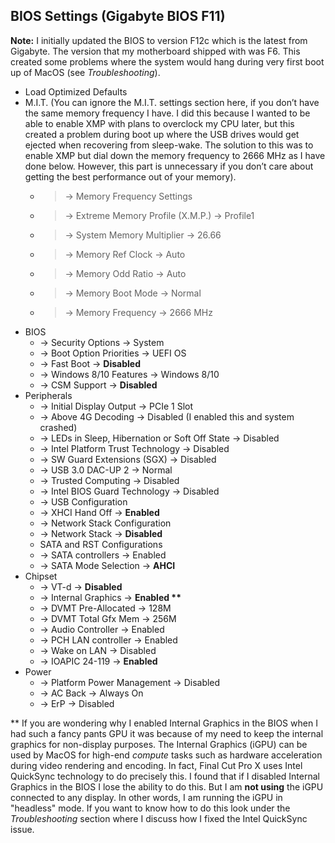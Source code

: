 ## BIOS Settings (Gigabyte BIOS F11)

**Note:** I initially updated the BIOS to version F12c which is the latest from Gigabyte. The version that my motherboard shipped with was F6. This created some problems where the system would hang during very first boot up of MacOS (see *Troubleshooting*).

* Load Optimized Defaults
* M.I.T. (You can ignore the M.I.T. settings section here, if you don’t have the same memory frequency I have. I did this because I wanted to be able to enable XMP with plans to overclock my CPU later, but this created a problem during boot up where the USB drives would get ejected when recovering from sleep-wake. The solution to this was to enable XMP but dial down the memory frequency to 2666 MHz as I have done below. However, this part is unnecessary if you don’t care about getting the best performance out of your memory).
   * >\-> Memory Frequency Settings
   * >\-> Extreme Memory Profile (X.M.P.) -> Profile1
   * >\-> System Memory Multiplier -> 26.66
   * >\-> Memory Ref Clock -> Auto
   * >\-> Memory Odd Ratio -> Auto
   * >\-> Memory Boot Mode -> Normal
   * >\-> Memory Frequency -> 2666 MHz
* BIOS
   * \-> Security Options -> System
   * \-> Boot Option Priorities -> UEFI OS 
   * \-> Fast Boot -> **Disabled**
   * \-> Windows 8/10 Features -> Windows 8/10
   * \-> CSM Support -> **Disabled**
* Peripherals
   * \-> Initial Display Output -> PCIe 1 Slot
   * \-> Above 4G Decoding -> Disabled (I enabled this and system crashed)
   * \-> LEDs in Sleep, Hibernation or Soft Off State -> Disabled
   * \-> Intel Platform Trust Technology -> Disabled
   * \-> SW Guard Extensions (SGX) -> Disabled
   * \-> USB 3.0 DAC-UP 2 -> Normal
   * \-> Trusted Computing -> Disabled
   * \-> Intel BIOS Guard Technology -> Disabled
   * \-> USB Configuration
   * \-> XHCI Hand Off -> **Enabled**
   * \-> Network Stack Configuration
   * \-> Network Stack -> **Disabled**
   * SATA and RST Configurations
   * \-> SATA controllers -> Enabled
   * \-> SATA Mode Selection -> **AHCI**
* Chipset
   * \-> VT-d -> **Disabled**
   * \-> Internal Graphics -> **Enabled \*\***
   * \-> DVMT Pre-Allocated -> 128M
   * \-> DVMT Total Gfx Mem -> 256M
   * \-> Audio Controller -> Enabled
   * \-> PCH LAN controller -> Enabled
   * \-> Wake on LAN -> Disabled
   * \-> IOAPIC 24-119 -> **Enabled**
* Power
   * \-> Platform Power Management -> Disabled
   * \-> AC Back -> Always On
   * \-> ErP -> Disabled

\*\* If you are wondering why I enabled Internal Graphics in the BIOS when I had such a fancy pants GPU it was because of my need to keep the internal graphics for non-display purposes. The Internal Graphics (iGPU) can be used by MacOS for high-end *compute* tasks such as hardware acceleration during video rendering and encoding. In fact, Final Cut Pro X uses Intel QuickSync technology to do precisely this. I found that if I disabled Internal Graphics in the BIOS I lose the ability to do this. But I am **not using** the iGPU connected to any display. In other words, I am running the iGPU in "headless" mode. If you want to know how to do this look under the *Troubleshooting* section where I discuss how I fixed the Intel QuickSync issue.
